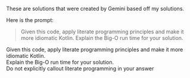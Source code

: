 These are solutions that were created by Gemini based off my solutions.

Here is the prompt:

> Given this code, apply literate programming principles and make it more idiomatic Kotlin.  Explain the Big-O run time for your solution.

Given this code, apply literate programming principles and make it more idiomatic Kotlin.  
Explain the Big-O run time for your solution.  
Do not explicitly callout literate programming in your answer